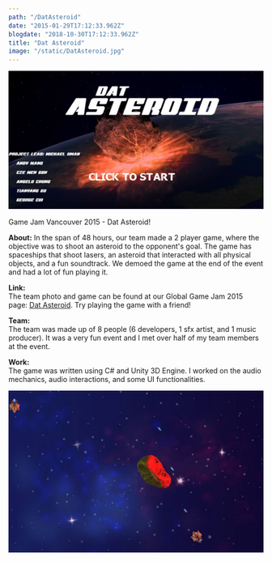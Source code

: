 ```yaml
---
path: "/DatAsteroid"
date: "2015-01-29T17:12:33.962Z"
blogdate: "2018-10-30T17:12:33.962Z"
title: "Dat Asteroid"
image: "/static/DatAsteroid.jpg"
---
```


![](/static/DatAsteroid.jpg)

Game Jam Vancouver 2015 - Dat Asteroid!

**About:** 
In the span of 48 hours, our team made a 2 player game, where the objective was to shoot an asteroid to the opponent's goal.
The game has spaceships that shoot lasers, an asteroid that interacted with all physical objects, and a fun soundtrack.
We demoed the game at the end of the event and had a lot of fun playing it.

**Link:**  
The team photo and game can be found at our Global Game Jam 2015 page: [Dat Asteroid](https://globalgamejam.org/2015/games/dat-asteroid).
Try playing the game with a friend!

**Team:**  
The team was made up of 8 people (6 developers, 1 sfx artist, and 1 music producer). 
It was a very fun event and I met over half of my team members at the event.

**Work:**  
The game was written using C# and Unity 3D Engine.
I worked on the audio mechanics, audio interactions, and some UI functionalities.

![](/static/DatAsteroid2.jpg)
